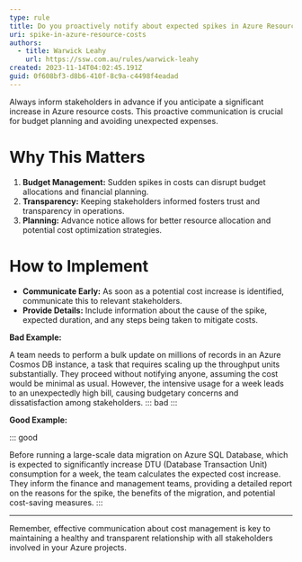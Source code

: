 ```yaml
---
type: rule
title: Do you proactively notify about expected spikes in Azure Resource costs?
uri: spike-in-azure-resource-costs
authors:
  - title: Warwick Leahy
    url: https://ssw.com.au/rules/warwick-leahy
created: 2023-11-14T04:02:45.191Z
guid: 0f608bf3-d8b6-410f-8c9a-c4498f4eadad
---
```



Always inform stakeholders in advance if you anticipate a significant increase in Azure resource costs. This proactive communication is crucial for budget planning and avoiding unexpected expenses.

<!--endintro-->



# Why This Matters

1. **Budget Management:** Sudden spikes in costs can disrupt budget allocations and financial planning.
2. **Transparency:** Keeping stakeholders informed fosters trust and transparency in operations.
3. **Planning:** Advance notice allows for better resource allocation and potential cost optimization strategies.



# How to Implement



- **Communicate Early:** As soon as a potential cost increase is identified, communicate this to relevant stakeholders.
- **Provide Details:** Include information about the cause of the spike, expected duration, and any steps being taken to mitigate costs.




**Bad Example:**

A team needs to perform a bulk update on millions of records in an Azure Cosmos DB instance, a task that requires scaling up the throughput units substantially. They proceed without notifying anyone, assuming the cost would be minimal as usual. However, the intensive usage for a week leads to an unexpectedly high bill, causing budgetary concerns and dissatisfaction among stakeholders.
::: bad
:::



**Good Example:**

::: good


Before running a large-scale data migration on Azure SQL Database, which is expected to significantly increase DTU (Database Transaction Unit) consumption for a week, the team calculates the expected cost increase. They inform the finance and management teams, providing a detailed report on the reasons for the spike, the benefits of the migration, and potential cost-saving measures.
:::







---

Remember, effective communication about cost management is key to maintaining a healthy and transparent relationship with all stakeholders involved in your Azure projects.


